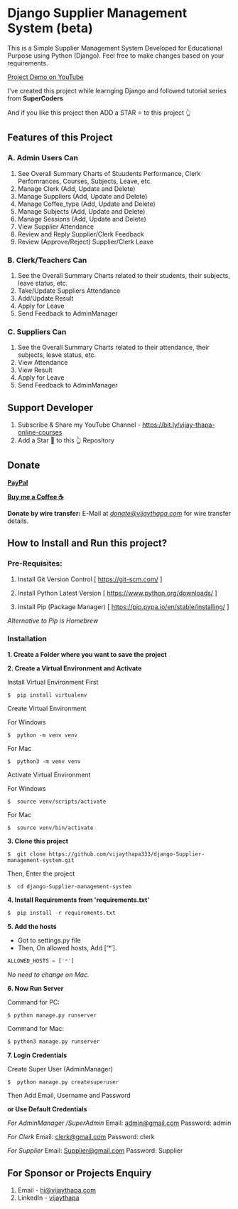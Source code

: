 # Django Supplier Management System (beta)
This is a Simple Supplier Management System Developed for Educational Purpose using Python (Django).
Feel free to make changes based on your requirements.

[Project Demo on YouTube](https://www.youtube.com/watch?v=kArCR96m7uo "Django Supplier Management System Demo")

I've created this project while learnging Django and followed tutorial series from **SuperCoders**

And if you like this project then ADD a STAR ⭐️  to this project 👆

## Features of this Project

### A. Admin Users Can
1. See Overall Summary Charts of Stuudents Performance, Clerk Perfomrances, Courses, Subjects, Leave, etc.
2. Manage Clerk (Add, Update and Delete)
3. Manage Suppliers (Add, Update and Delete)
4. Manage Coffee_type (Add, Update and Delete)
5. Manage Subjects (Add, Update and Delete)
6. Manage Sessions (Add, Update and Delete)
7. View Supplier Attendance
8. Review and Reply Supplier/Clerk Feedback
9. Review (Approve/Reject) Supplier/Clerk Leave

### B. Clerk/Teachers Can
1. See the Overall Summary Charts related to their students, their subjects, leave status, etc.
2. Take/Update Suppliers Attendance
3. Add/Update Result
4. Apply for Leave
5. Send Feedback to AdminManager

### C. Suppliers Can
1. See the Overall Summary Charts related to their attendance, their subjects, leave status, etc.
2. View Attendance
3. View Result
4. Apply for Leave
5. Send Feedback to AdminManager


## Support Developer
1. Subscribe & Share my YouTube Channel - https://bit.ly/vijay-thapa-online-courses
2. Add a Star 🌟  to this 👆 Repository


## Donate

**[PayPal](https://bit.ly/support-vijay-thapa)**

**[Buy me a Coffee  ☕️](https://www.buymeacoffee.com/vijaythapa)**

**Donate by wire transfer:** E-Mail at *donate@vijaythapa.com* for wire transfer details. 


## How to Install and Run this project?

### Pre-Requisites:
1. Install Git Version Control
[ https://git-scm.com/ ]

2. Install Python Latest Version
[ https://www.python.org/downloads/ ]

3. Install Pip (Package Manager)
[ https://pip.pypa.io/en/stable/installing/ ]

*Alternative to Pip is Homebrew*

### Installation
**1. Create a Folder where you want to save the project**

**2. Create a Virtual Environment and Activate**

Install Virtual Environment First
```
$  pip install virtualenv
```

Create Virtual Environment

For Windows
```
$  python -m venv venv
```
For Mac
```
$  python3 -m venv venv
```

Activate Virtual Environment

For Windows
```
$  source venv/scripts/activate
```

For Mac
```
$  source venv/bin/activate
```

**3. Clone this project**
```
$  git clone https://github.com/vijaythapa333/django-Supplier-management-system.git
```

Then, Enter the project
```
$  cd django-Supplier-management-system
```

**4. Install Requirements from 'requirements.txt'**
```python
$  pip install -r requirements.txt
```

**5. Add the hosts**

- Got to settings.py file 
- Then, On allowed hosts, Add [‘*’]. 
```python
ALLOWED_HOSTS = ['*']
```
*No need to change on Mac.*


**6. Now Run Server**

Command for PC:
```python
$ python manage.py runserver
```

Command for Mac:
```python
$ python3 manage.py runserver
```

**7. Login Credentials**

Create Super User (AdminManager)
```
$  python manage.py createsuperuser
```
Then Add Email, Username and Password

**or Use Default Credentials**

*For AdminManager /SuperAdmin*
Email: admin@gmail.com
Password: admin

*For Clerk*
Email: clerk@gmail.com
Password: clerk

*For Supplier*
Email: Supplier@gmail.com
Password: Supplier



## For Sponsor or Projects Enquiry
1. Email - hi@vijaythapa.com
2. LinkedIn - [vijaythapa](https://www.linkedin.com/in/vijaythapa "Vijay Thapa on LinkedIn")

